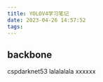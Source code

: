 ```yaml
---
title: YOLOV4学习笔记
date: 2023-04-26 14:57:52
tags:
---
```


## backbone
cspdarknet53
lalalalala
xxxxxx

